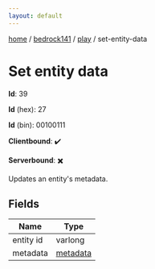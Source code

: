 ```yaml
---
layout: default
---
```


[home](/)  /  [bedrock141](/protocol/bedrock141)  /  [play](/protocol/bedrock141/play)  /  set-entity-data

# Set entity data

**Id**: 39

**Id** (hex): 27

**Id** (bin): 00100111

**Clientbound**: ✔️

**Serverbound**: ✖️

Updates an entity's metadata.

## Fields

Name | Type
---|---
entity id | varlong
metadata | [metadata](/protocol/bedrock141/metadata)


